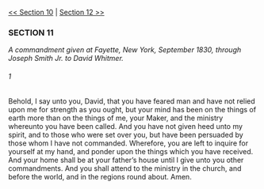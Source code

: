 [<< Section 10](Section%2010)  |  [Section 12 >>](Section%2012)

### SECTION 11

*A commandment given at Fayette, New York, September 1830, through Joseph Smith Jr. to David Whitmer.*

###### 1
Behold, I say unto you, David, that you have feared man and have not relied upon me for strength as you ought, but your mind has been on the things of earth more than on the things of me, your Maker, and the ministry whereunto you have been called. And you have not given heed unto my spirit, and to those who were set over you, but have been persuaded by those whom I have not commanded. Wherefore, you are left to inquire for yourself at my hand, and ponder upon the things which you have received. And your home shall be at your father’s house until I give unto you other commandments. And you shall attend to the ministry in the church, and before the world, and in the regions round about. Amen.